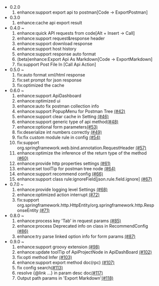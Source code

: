 *   0.2.0
    1.  enhance:support export api to postman[Code -> ExportPostman]
*   0.3.0
    1.  enhance:cache api export result
*   0.4.0 ~
    1.  enhance:quick API requests from code[Alt + Insert -> Call]
    2.  enhance:support request&response header
    3.  enhance:support download response
    4.  enhance:support host history
    5.  enhance:support response auto format
    6.  (beta)enhance:Export Api As Markdown[Code -> ExportMarkdown]
    7.  fix:support Post File In [Call Api Action]
*   0.5.0 ~
    1.  fix:auto format xml/html response
    2.  fix:set prompt for json response
    3.  fix:optimized the cache
*   0.6.0 ~
    1.  enhance:support ApiDashboard
    2.  enhance:optimized ui
    3.  enhance:auto fix postman collection info
    4.  enhance:support PopupMenu for Postman Tree [(#42)](https://github.com/tangcent/easy-api/issues/42)
    5.  enhance:support clear cache in Setting [(#46)](https://github.com/tangcent/easy-api/issues/46)
    6.  enhance:support generic type of api method[(#48)](https://github.com/tangcent/easy-api/issues/48)
    7.  enhance:optional form parameters[(#53)](https://github.com/tangcent/easy-api/issues/53)
    8.  fix:deserialize int numbers correctly [(#49)](https://github.com/tangcent/easy-api/issues/49)
    9.  fix:fix custom module rule in config [(#54)](https://github.com/tangcent/easy-api/issues/54)
    10. fix:support org.springframework.web.bind.annotation.RequestHeader [(#57)](https://github.com/tangcent/easy-api/issues/57)
    11. enhance:optimize the inference of the return type of the method [(#60)](https://github.com/tangcent/easy-api/issues/60)
    12. enhance:provide http properties settings [(#61)](https://github.com/tangcent/easy-api/issues/61)
    13. enhance:set toolTip for postman tree node [(#64)](https://github.com/tangcent/easy-api/pull/64)
    14. enhance:support recommend config [(#66)](https://github.com/tangcent/easy-api/pull/66)
    15. enhance:support class rule:ignoreField\[json.rule.field.ignore] [(#67)](https://github.com/tangcent/easy-api/pull/67)
*   0.7.0 ~
    1. enhance:provide logging level Settings  [(#68)](https://github.com/tangcent/easy-api/issues/68)
    2. enhance:optimized action interrupt  [(#72)](https://github.com/tangcent/easy-api/pull/72)
    3. fix:support org.springframework.http.HttpEntity/org.springframework.http.ResponseEntity  [(#71)](https://github.com/tangcent/easy-api/issues/71)
*   0.8.0 ~
    1. enhance:process key 'Tab' in request params  [(#85)](https://github.com/tangcent/easy-api/pull/85)
    2. enhance:process Deprecated info on class in RecommendConfig  [(#86)](https://github.com/tangcent/easy-api/pull/86)
    3. enhance:try parse linked option info for form params  [(#87)](https://github.com/tangcent/easy-api/pull/87)
*   0.9.0 ~
    1. enhance:support groovy extension  [(#98)](https://github.com/tangcent/easy-api/pull/98)
    2. enhance:update toolTip of ApiProjectNode in ApiDashBoard  [(#102)](https://github.com/tangcent/easy-api/pull/102)
    3. fix:opti method Infer  [(#103)](https://github.com/tangcent/easy-api/pull/103)
    4. enhance:support export method doc(rpc)  [(#107)](https://github.com/tangcent/easy-api/pull/107)
    5. fix config search[(#113)](https://github.com/tangcent/easy-api/pull/113)
    6. resolve {@link ...} in param desc doc[(#117)](https://github.com/tangcent/easy-api/pull/117)
    7. Output path params in 'Export Markdown'[(#118)](https://github.com/tangcent/easy-api/pull/118)
    